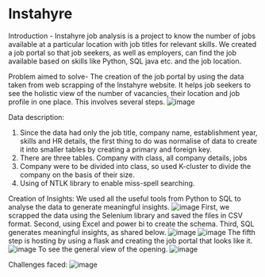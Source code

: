 # Instahyre
Introduction - Instahyre job analysis is a project to know the number of jobs available at a particular location with job titles for relevant skills. We created a job portal so that job seekers, as well as employers, can find the job available based on skills like Python, SQL java etc. and the job location.

Problem aimed to solve- The creation of the job portal by using the data taken from web scrapping of the Instahyre website. It helps job seekers to see the holistic view of the number of vacancies, their location and job profile in one place. This involves several steps.
![image](https://github.com/Dataanthusiast/Instahyre/assets/128246911/94734fe1-e60c-498a-8557-749d0ec26564)

Data description:
1. Since the data had only the job title, company name, establishment year, skills and HR details, the first thing to do was normalise of data to create it into smaller tables by creating a primary and foreign key.
2. There are three tables. Company with class, all company details, jobs
3. Company were to be divided into class, so used K-cluster to divide the company on the basis of their size.
4. Using of NTLK library to enable miss-spell searching.

Creation of Insights:
We used all the useful tools from Python to SQL to analyse the data to generate meaningful insights.
![image](https://github.com/Dataanthusiast/Instahyre/assets/128246911/60251143-e9a6-46af-a0fa-c731e30a9d59)
First, we scrapped the data using the Selenium library and saved the files in CSV format.
Second, using Excel and power bi to create the schema.
Third, SQL generates meaningful insights, as shared below.
![image](https://github.com/Dataanthusiast/Instahyre/assets/128246911/a5b0bdb1-8af7-4faf-b4b6-334af76b8634)
![image](https://github.com/Dataanthusiast/Instahyre/assets/128246911/21168497-271f-4dfe-a171-4bcaa4a31303)
The fifth step is hosting by using a flask and creating the job portal that looks like it.
![image](https://github.com/Dataanthusiast/Instahyre/assets/128246911/cce01fe9-3ecf-4a4a-9cb4-68387da63aef)
To see the general view of the opening.
![image](https://github.com/Dataanthusiast/Instahyre/assets/128246911/f5f2c00c-fd0e-4a36-81dd-2c008f1044ca)

Challenges faced:
![image](https://github.com/Dataanthusiast/Instahyre/assets/128246911/4d418d35-9dfc-4b65-872c-2231c981d46f)


